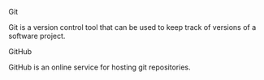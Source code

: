 Git

Git is a version control tool that can be used to keep track of versions of a software project.

GitHub

GitHub is an online service for hosting git repositories.